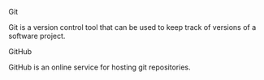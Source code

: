 Git

Git is a version control tool that can be used to keep track of versions of a software project.

GitHub

GitHub is an online service for hosting git repositories.